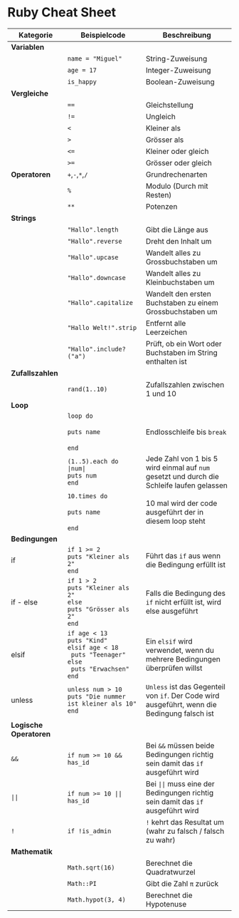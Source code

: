 # Ruby Cheat Sheet


| Kategorie               | Beispielcode                                                                                                              | Beschreibung                                                                                 |
|-------------------------|---------------------------------------------------------------------------------------------------------------------------|----------------------------------------------------------------------------------------------|
| **Variablen**           |                                                                                                                           |                                                                                              |
|                         | `name = "Miguel"`                                                                                                         | String-Zuweisung                                                                             |
|                         | `age = 17`                                                                                                                | Integer-Zuweisung                                                                            |
|                         | `is_happy`                                                                                                                | Boolean-Zuweisung                                                                            |
| **Vergleiche**          |                                                                                                                           |                                                                                              |
|                         | `==`                                                                                                                      | Gleichstellung                                                                               |
|                         | `!=`                                                                                                                      | Ungleich                                                                                     |
|                         | `<`                                                                                                                       | Kleiner als                                                                                  |
|                         | `>`                                                                                                                       | Grösser als                                                                                  |
|                         | `<=`                                                                                                                      | Kleiner oder gleich                                                                          |
|                         | `>=`                                                                                                                      | Grösser oder gleich                                                                          |
| **Operatoren**          | `+`,`-`,`*`,`/`                                                                                                           | Grundrechenarten                                                                             |
|                         | `%`                                                                                                                       | Modulo (Durch mit Resten)                                                                    |
|                         | `**`                                                                                                                      | Potenzen                                                                                     |
| **Strings**             |                                                                                                                           |                                                                                              |
|                         | `"Hallo".length`                                                                                                          | Gibt die Länge aus                                                                           |
|                         | `"Hallo".reverse`                                                                                                         | Dreht den Inhalt um                                                                          |
|                         | `"Hallo".upcase`                                                                                                          | Wandelt alles zu Grossbuchstaben um                                                          |
|                         | `"Hallo".downcase`                                                                                                        | Wandelt alles zu Kleinbuchstaben um                                                          |
|                         | `"Hallo".capitalize`                                                                                                      | Wandelt den ersten Buchstaben zu einem Grossbuchstaben um                                    |
|                         | `"Hallo Welt!".strip`                                                                                                     | Entfernt alle Leerzeichen                                                                    |
|                         | `"Hallo".include?("a")`                                                                                                   | Prüft, ob ein Wort oder Buchstaben im String enthalten ist                                   |
| **Zufallszahlen**       |                                                                                                                           |                                                                                              |
|                         | `rand(1..10)`                                                                                                             | Zufallszahlen zwischen 1 und 10                                                              |
| **Loop**                |                                                                                                                           |                                                                                              |
|                         | `loop do`<br/><br/>`puts name` <br/><br/>`end`                                                                            | Endlosschleife bis `break`                                                                   |
|                         | `(1..5).each do \|num\|`<br/>` puts num `<br/>`end`                                                                       | Jede Zahl von 1 bis 5 wird einmal auf `num` gesetzt und durch die Schleife laufen gelassen   |
|                         | `10.times do`<br/><br/>`puts name` <br/><br/>`end`                                                                        | 10 mal wird der code ausgeführt der in diesem loop steht                                     |
| **Bedingungen**         |                                                                                                                           |                                                                                              |
| if                      | `if 1 >= 2`<br/>`puts "Kleiner als 2"`<br/>`end`                                                                          | Führt das `if` aus wenn die Bedingung erfüllt ist                                            |
| if - else               | `if 1 > 2`<br/>`puts "Kleiner als 2"`<br/>`else`<br/>`puts "Grösser als 2"`<br/>`end`                                     | Falls die Bedingung des `if` nicht erfüllt ist, wird else ausgeführt                         |
| elsif                   | `if age < 13`<br/> `puts "Kind"`<br/>`elsif age < 18`<br/>` puts "Teenager"`<br/>`else`<br/>` puts "Erwachsen"`<br/>`end` | Ein `elsif` wird verwendet, wenn du mehrere Bedingungen überprüfen willst                    |
| unless                  | `unless num > 10`<br/> `puts "Die nummer ist kleiner als 10"`<br/>`end`                                                   | `Unless` ist das Gegenteil von `if`. Der Code wird ausgeführt, wenn die Bedingung falsch ist |
| **Logische Operatoren** |                                                                                                                           |                                                                                              |
| `&&`                    | `if num >= 10 && has_id`                                                                                                  | Bei `&&` müssen beide Bedingungen richtig sein damit das `if` ausgeführt wird                |
| `\|\|`                  | `if num >= 10 \|\| has_id`                                                                                                | Bei `\|\|` muss eine der Bedingungen richtig sein damit das `if` ausgeführt wird             |
| `!`                     | `if !is_admin`                                                                                                            | `!` kehrt das Resultat um (wahr zu falsch / falsch zu wahr)                                  |
| **Mathematik**          |                                                                                                                           |                                                                                              |
|                         | `Math.sqrt(16)`                                                                                                           | Berechnet die Quadratwurzel                                                                  |
|                         | `Math::PI`                                                                                                                | Gibt die Zahl `π` zurück                                                                     |
|                         | `Math.hypot(3, 4)`                                                                                                        | Berechnet die Hypotenuse                                                                     |





